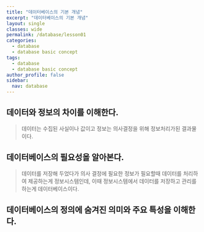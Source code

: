 ```yaml
---
title: "데이터베이스의 기본 개념"
excerpt: "데이터베이스의 기본 개념"
layout: single
classes: wide
permalink: /database/lesson01
categories:
  - database
  - database basic concept
tags:
  - database
  - database basic concept
author_profile: false
sidebar:
  nav: database
---
```


## 데이터와 정보의 차이를 이해한다.

> 데이터는 수집된 사실이나 값이고 정보는 의사결정을 위해 정보처리가된 결과물이다.

## 데이터베이스의 필요성을 알아본다.

> 데이터를 저장해 두었다가 의사 결정에 필요한 정보가 필요할때 데이터를 처리하여 제공하는게 정보시스템인데, 이때 정보시스템에서 데이터를 저장하고 관리를 하는게 데이터베이스이다.

## 데이터베이스의 정의에 숨겨진 의미와 주요 특성을 이해한다.
